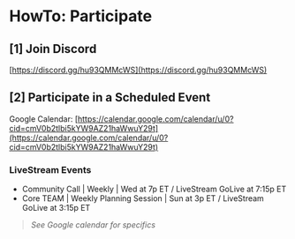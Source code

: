 # HowTo: Participate

## \[1] Join Discord

[https://discord.gg/hu93QMMcWS](https://discord.gg/hu93QMMcWS)

## \[2] Participate in a Scheduled Event

Google Calendar: [https://calendar.google.com/calendar/u/0?cid=cmV0b2tlbi5kYW9AZ21haWwuY29t](https://calendar.google.com/calendar/u/0?cid=cmV0b2tlbi5kYW9AZ21haWwuY29t)

### LiveStream Events

* Community Call | Weekly | Wed at 7p ET / LiveStream GoLive at 7:15p ET
* Core TEAM | Weekly Planning Session | Sun at 3p ET / LiveStream GoLive at 3:15p ET

> _See Google calendar for specifics_

